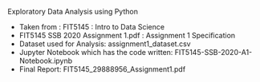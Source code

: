 Exploratory Data Analysis using Python
- Taken from : FIT5145 : Intro to Data Science
- FIT5145 SSB 2020 Assignment 1.pdf : Assignment 1 Specification
- Dataset used for Analysis: assignment1_dataset.csv
- Jupyter Notebook which has the code written: FIT5145-SSB-2020-A1-Notebook.ipynb
- Final Report: FIT5145_29888956_Assignment1.pdf
